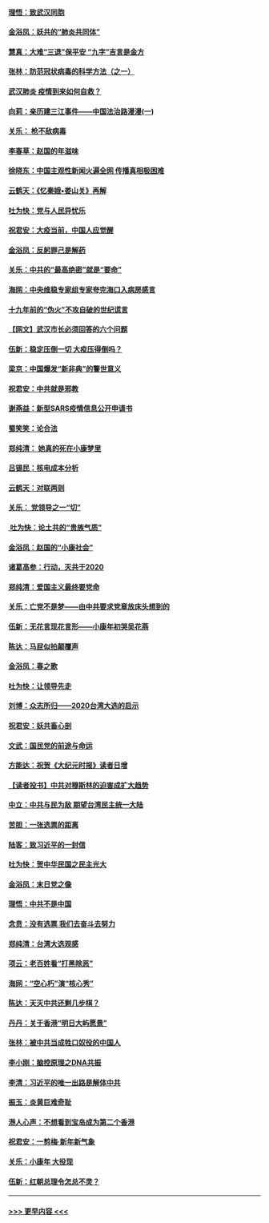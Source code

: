 #### [理悟：致武汉同胞](../pages/nsc993/n11831522.md?t=01301455) 
#### [金浴凤：妖共的“肺炎共同体”](../pages/nsc993/n11829448.md?t=01301455) 
#### [慧真：大难“三退”保平安 “九字”吉言是金方](../pages/nsc993/n11829501.md?t=01301455) 
#### [张林：防范冠状病毒的科学方法（之一）](../pages/nsc993/n11828618.md?t=01301455) 
#### [武汉肺炎 疫情到来如何自救？](../pages/nsc993/n11827632.md?t=01301455) 
#### [向莉：亲历建三江事件——中国法治路漫漫(一)](../pages/nsc993/n11827190.md?t=01301455) 
#### [关乐： 枪不敌病毒](../pages/nsc993/n11826746.md?t=01301455) 
#### [李春草：赵国的年滋味](../pages/nsc993/n11826321.md?t=01301455) 
#### [徐晓东：中国主观性新闻火遍全网 传播真相极困难](../pages/nsc993/n11826508.md?t=01301455) 
#### [云鹤天：《忆秦娥▪娄山关》再解](../pages/nsc993/n11824682.md?t=01301455) 
#### [吐为快：党与人民异忧乐](../pages/nsc993/n11824660.md?t=01301455) 
#### [祝君安：大疫当前，中国人应觉醒](../pages/nsc993/n11821946.md?t=01301455) 
#### [金浴凤：反躬罪己是解药](../pages/nsc993/n11820280.md?t=01301455) 
#### [关乐：中共的“最高绝密”就是“要命”](../pages/nsc993/n11816946.md?t=01301455) 
#### [海网：中央维稳专家组专家夸完海口入病房感言](../pages/nsc993/n11815138.md?t=01301455) 
#### [十九年前的“伪火”不攻自破的世纪谎言](../pages/nsc993/n11813238.md?t=01301455) 
#### [【网文】武汉市长必须回答的六个问题](../pages/nsc993/n11813848.md?t=01301455) 
#### [伍新：稳定压倒一切 大疫压得倒吗？](../pages/nsc993/n11812634.md?t=01301455) 
#### [梁京：中国爆发“新非典”的警世意义](../pages/nsc993/n11812554.md?t=01301455) 
#### [祝君安：中共就是邪教](../pages/nsc993/n11812431.md?t=01301455) 
#### [谢燕益：新型SARS疫情信息公开申请书](../pages/nsc993/n11808840.md?t=01301455) 
#### [蜀笑笑：论合法](../pages/nsc993/n11808064.md?t=01301455) 
#### [郑纯清： 她真的死在小康梦里](../pages/nsc993/n11806623.md?t=01301455) 
#### [吕锡民：核电成本分析](../pages/nsc993/n11806284.md?t=01301455) 
#### [云鹤天：对联两则](../pages/nsc993/n11805957.md?t=01301455) 
#### [关乐： 党领导之一“切”](../pages/nsc993/n11804505.md?t=01301455) 
#### [ 吐为快：论土共的“贵族气质”](../pages/nsc993/n11804490.md?t=01301455) 
#### [金浴凤：赵国的“小康社会”](../pages/nsc993/n11804452.md?t=01301455) 
#### [诸葛高参：行动，灭共于2020](../pages/nsc993/n11804120.md?t=01301455) 
#### [郑纯清：爱国主义最终要党命](../pages/nsc993/n11802197.md?t=01301455) 
#### [关乐：亡党不是梦——由中共要求党章放床头想到的](../pages/nsc993/n11802156.md?t=01301455) 
#### [伍新：无花言现花言形——小康年初哭吴花燕](../pages/nsc993/n11800044.md?t=01301455) 
#### [陈达：马屁似拍颠覆声](../pages/nsc993/n11800010.md?t=01301455) 
#### [金浴凤：春之歌](../pages/nsc993/n11797687.md?t=01301455) 
#### [吐为快：让领导先走](../pages/nsc993/n11797512.md?t=01301455) 
#### [刘博：众志所归——2020台湾大选的启示](../pages/nsc993/n11796878.md?t=01301455) 
#### [祝君安：妖共畜心剖](../pages/nsc993/n11794273.md?t=01301455) 
#### [文武：国民党的前途与命运](../pages/nsc993/n11794198.md?t=01301455) 
#### [方能达：祝贺《大纪元时报》读者日增](../pages/nsc993/n11793807.md?t=01301455) 
#### [【读者投书】中共对穆斯林的迫害成扩大趋势](../pages/nsc993/n11791371.md?t=01301455) 
#### [中立：中共与民为敌 期望台湾民主统一大陆](../pages/nsc993/n11790392.md?t=01301455) 
#### [苦胆：一张选票的距离](../pages/nsc993/n11788914.md?t=01301455) 
#### [陆客：致习近平的一封信](../pages/nsc993/n11788867.md?t=01301455) 
#### [吐为快：贺中华民国之民主光大](../pages/nsc993/n11788618.md?t=01301455) 
#### [金浴凤：末日党之像](../pages/nsc993/n11787475.md?t=01301455) 
#### [理悟：中共不是中国](../pages/nsc993/n11787463.md?t=01301455) 
#### [念贲：没有选票  我们去奋斗去努力](../pages/nsc993/n11787398.md?t=01301455) 
#### [郑纯清：台湾大选观感](../pages/nsc993/n11786210.md?t=01301455) 
#### [项云：老百姓看“打黑除恶”](../pages/nsc993/n11785398.md?t=01301455) 
#### [海网：“空心朽”演“核心秀”](../pages/nsc993/n11783874.md?t=01301455) 
#### [陈达：天灭中共还剩几步棋？](../pages/nsc993/n11783719.md?t=01301455) 
#### [丹丹：关于香港“明日大屿愿景”](../pages/nsc993/n11783273.md?t=01301455) 
#### [张林：被中共当成牲口奴役的中国人](../pages/nsc993/n11782397.md?t=01301455) 
#### [李小刚：脑控原理之DNA共振](../pages/nsc993/n11780962.md?t=01301455) 
#### [李清：习近平的唯一出路是解体中共](../pages/nsc993/n11780866.md?t=01301455) 
#### [振玉：炎黄巨难奇耻](../pages/nsc993/n11779632.md?t=01301455) 
#### [港人心声：不想看到宝岛成为第二个香港](../pages/nsc993/n11778817.md?t=01301455) 
#### [祝君安：一剪梅‧新年新气象](../pages/nsc993/n11776340.md?t=01301455) 
#### [关乐：小康年 大役现](../pages/nsc993/n11774213.md?t=01301455) 
#### [伍新：红朝总理令怎总不灵？](../pages/nsc993/n11770813.md?t=01301455) 

----
#### [ >>> 更早内容 <<< ](../indexes/nsc993-earlier.md)
